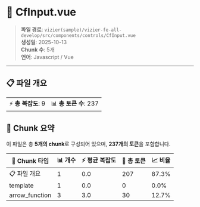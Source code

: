 # 📄 CfInput.vue

> **파일 경로**: `vizier(sample)/vizier-fe-all-develop/src/components/controls/CfInput.vue`  
> **생성일**: 2025-10-13  
> **Chunk 수**: 5개  
> **언어**: Javascript / Vue
---


## 📋 파일 개요

| | |
|--|--|
| ⚡ **총 복잡도**: 9 | 📊 **총 토큰 수**: 237 |






## 🧩 Chunk 요약

이 파일은 총 **5개의 chunk**로 구성되어 있으며, **237개의 토큰**을 포함합니다.

| 🧩 Chunk 타입 | 📊 개수 | ⚡ 평균 복잡도 | 📝 총 토큰 | 📈 비율 |
|---------------|--------|-------------|----------|--------|
| 📋 파일 개요 | 1 | 0.0 | 207 | 87.3% |
| template | 1 | 0.0 | 0 | 0.0% |
| arrow_function | 3 | 3.0 | 30 | 12.7% |

